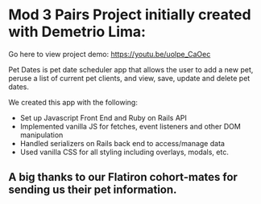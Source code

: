 # Mod 3 Pairs Project initially created with Demetrio Lima: 

Go here to view project demo: https://youtu.be/uolpe_CaOec

Pet Dates is pet date scheduler app that allows the user to add a new pet, peruse a list of current pet clients, and view, save, update and delete pet dates.

We created this app with the following:

* Set up Javascript Front End and Ruby on Rails API
* Implemented vanilla JS for fetches, event listeners and other DOM manipulation 
* Handled serializers on Rails back end to access/manage data
* Used vanilla CSS for all styling including overlays, modals, etc. 


## A big thanks to our Flatiron cohort-mates for sending us their pet information.

